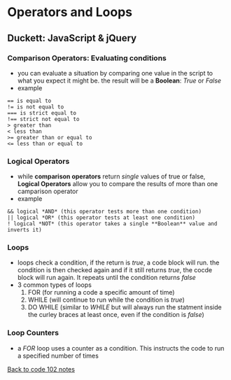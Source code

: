 # Operators and Loops

## Duckett: JavaScript & jQuery

### Comparison Operators: Evaluating conditions

- you can evaluate a situation by comparing one value in the script to what you expect it might be. the result will be a **Boolean**: *True* or *False*
- example 

```
== is equal to
!= is not equal to
=== is strict equal to
!== strict not equal to
> greater than
< less than
>= greater than or equal to
<= less than or equal to
```

### Logical Operators

- while **comparison operators** return *single* values of true or false, **Logical Operators** allow you to compare the results of more than one camparison operator
- example
```
&& logical *AND* (this operator tests more than one condition)
|| logical *OR* (this operator tests at least one condition)
! logical *NOT* (this operator takes a single **Boolean** value and inverts it)
```

### Loops

- loops check a condition, if the return is *true*, a code block will run. the condition is then checked again and if it still returns *true*, the cocde block will run again. It repeats until the condition returns *false*
- 3 common types of loops
    1. FOR (for running a code a specific amount of time)
    1. WHILE (will continue to run while the condition is *true*)
    1. DO WHILE (similar to *WHILE* but will always run the statment inside the curley braces at least once, even if the condition is *false*)

### Loop Counters

- a *FOR* loop uses a counter as a condition. This instructs the code to run a specified number of times<br>

[Back to code 102 notes](102.md)

